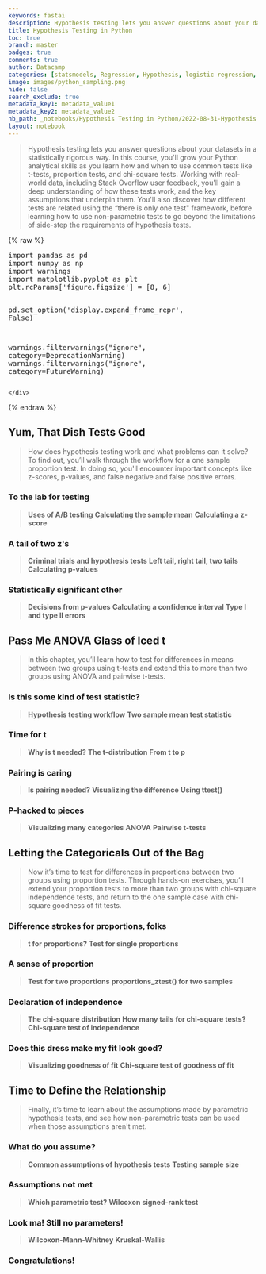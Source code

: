 ```yaml
---
keywords: fastai
description: Hypothesis testing lets you answer questions about your datasets in a statistically rigorous way. Updating ...
title: Hypothesis Testing in Python
toc: true
branch: master
badges: true
comments: true
author: Datacamp
categories: [statsmodels, Regression, Hypothesis, logistic regression, Visualizations, Testing]
image: images/python_sampling.png
hide: false
search_exclude: true
metadata_key1: metadata_value1
metadata_key2: metadata_value2
nb_path: _notebooks/Hypothesis Testing in Python/2022-08-31-Hypothesis Testing in Python.ipynb
layout: notebook
---
```


<!--
#################################################
### THIS FILE WAS AUTOGENERATED! DO NOT EDIT! ###
#################################################
# file to edit: _notebooks/Hypothesis Testing in Python/2022-08-31-Hypothesis Testing in Python.ipynb
-->

<div class="container" id="notebook-container">
        
<div class="cell border-box-sizing text_cell rendered"><div class="inner_cell">
<div class="text_cell_render border-box-sizing rendered_html">
<blockquote><p>Hypothesis testing lets you answer questions about your datasets in a statistically rigorous way. In this course, you'll grow your Python analytical skills as you learn how and when to use common tests like t-tests, proportion tests, and chi-square tests. Working with real-world data, including Stack Overflow user feedback, you'll gain a deep understanding of how these tests work, and the key assumptions that underpin them. You'll also discover how different tests are related using the “there is only one test" framework, before learning how to use non-parametric tests to go beyond the limitations of side-step the requirements of hypothesis tests.</p>
</blockquote>

</div>
</div>
</div>
    {% raw %}
    
<div class="cell border-box-sizing code_cell rendered">
<div class="input">

<div class="inner_cell">
    <div class="input_area">
<div class=" highlight hl-ipython3"><pre><span></span><span class="kn">import</span> <span class="nn">pandas</span> <span class="k">as</span> <span class="nn">pd</span>
<span class="kn">import</span> <span class="nn">numpy</span> <span class="k">as</span> <span class="nn">np</span>
<span class="kn">import</span> <span class="nn">warnings</span>
<span class="kn">import</span> <span class="nn">matplotlib.pyplot</span> <span class="k">as</span> <span class="nn">plt</span>
<span class="n">plt</span><span class="o">.</span><span class="n">rcParams</span><span class="p">[</span><span class="s1">&#39;figure.figsize&#39;</span><span class="p">]</span> <span class="o">=</span> <span class="p">[</span><span class="mi">8</span><span class="p">,</span> <span class="mi">6</span><span class="p">]</span>

<span class="n">pd</span><span class="o">.</span><span class="n">set_option</span><span class="p">(</span><span class="s1">&#39;display.expand_frame_repr&#39;</span><span class="p">,</span> <span class="kc">False</span><span class="p">)</span>

<span class="n">warnings</span><span class="o">.</span><span class="n">filterwarnings</span><span class="p">(</span><span class="s2">&quot;ignore&quot;</span><span class="p">,</span> <span class="n">category</span><span class="o">=</span><span class="ne">DeprecationWarning</span><span class="p">)</span>
<span class="n">warnings</span><span class="o">.</span><span class="n">filterwarnings</span><span class="p">(</span><span class="s2">&quot;ignore&quot;</span><span class="p">,</span> <span class="n">category</span><span class="o">=</span><span class="ne">FutureWarning</span><span class="p">)</span>
</pre></div>

    </div>
</div>
</div>

</div>
    {% endraw %}

<div class="cell border-box-sizing text_cell rendered"><div class="inner_cell">
<div class="text_cell_render border-box-sizing rendered_html">
<h2 id="Yum,-That-Dish-Tests-Good">Yum, That Dish Tests Good<a class="anchor-link" href="#Yum,-That-Dish-Tests-Good"> </a></h2><blockquote><p>How does hypothesis testing work and what problems can it solve? To find out, you’ll walk through the workflow for a one sample proportion test. In doing so, you'll encounter important concepts like z-scores, p-values, and false negative and false positive errors.</p>
</blockquote>
<h3 id="To-the-lab-for-testing">To the lab for testing<a class="anchor-link" href="#To-the-lab-for-testing"> </a></h3><blockquote><p><strong>Uses of A/B testing</strong>
<strong>Calculating the sample mean</strong>
<strong>Calculating a z-score</strong></p>
</blockquote>
<h3 id="A-tail-of-two-z's">A tail of two z's<a class="anchor-link" href="#A-tail-of-two-z's"> </a></h3><blockquote><p><strong>Criminal trials and hypothesis tests</strong>
<strong>Left tail, right tail, two tails</strong>
<strong>Calculating p-values</strong></p>
</blockquote>
<h3 id="Statistically-significant-other">Statistically significant other<a class="anchor-link" href="#Statistically-significant-other"> </a></h3><blockquote><p><strong>Decisions from p-values</strong>
<strong>Calculating a confidence interval</strong>
<strong>Type I and type II errors</strong></p>
</blockquote>
<h2 id="Pass-Me-ANOVA-Glass-of-Iced-t">Pass Me ANOVA Glass of Iced t<a class="anchor-link" href="#Pass-Me-ANOVA-Glass-of-Iced-t"> </a></h2><blockquote><p>In this chapter, you’ll learn how to test for differences in means between two groups using t-tests and extend this to more than two groups using ANOVA and pairwise t-tests.</p>
</blockquote>
<h3 id="Is-this-some-kind-of-test-statistic?">Is this some kind of test statistic?<a class="anchor-link" href="#Is-this-some-kind-of-test-statistic?"> </a></h3><blockquote><p><strong>Hypothesis testing workflow</strong>
<strong>Two sample mean test statistic</strong></p>
</blockquote>
<h3 id="Time-for-t">Time for t<a class="anchor-link" href="#Time-for-t"> </a></h3><blockquote><p><strong>Why is t needed?</strong>
<strong>The t-distribution</strong>
<strong>From t to p</strong></p>
</blockquote>
<h3 id="Pairing-is-caring">Pairing is caring<a class="anchor-link" href="#Pairing-is-caring"> </a></h3><blockquote><p><strong>Is pairing needed?</strong>
<strong>Visualizing the difference</strong>
<strong>Using ttest()</strong></p>
</blockquote>
<h3 id="P-hacked-to-pieces">P-hacked to pieces<a class="anchor-link" href="#P-hacked-to-pieces"> </a></h3><blockquote><p><strong>Visualizing many categories</strong>
<strong>ANOVA</strong>
<strong>Pairwise t-tests</strong></p>
</blockquote>
<h2 id="Letting-the-Categoricals-Out-of-the-Bag">Letting the Categoricals Out of the Bag<a class="anchor-link" href="#Letting-the-Categoricals-Out-of-the-Bag"> </a></h2><blockquote><p>Now it’s time to test for differences in proportions between two groups using proportion tests. Through hands-on exercises, you’ll extend your proportion tests to more than two groups with chi-square independence tests, and return to the one sample case with chi-square goodness of fit tests.</p>
</blockquote>
<h3 id="Difference-strokes-for-proportions,-folks">Difference strokes for proportions, folks<a class="anchor-link" href="#Difference-strokes-for-proportions,-folks"> </a></h3><blockquote><p><strong>t for proportions?</strong>
<strong>Test for single proportions</strong></p>
</blockquote>
<h3 id="A-sense-of-proportion">A sense of proportion<a class="anchor-link" href="#A-sense-of-proportion"> </a></h3><blockquote><p><strong>Test for two proportions</strong>
<strong>proportions_ztest() for two samples</strong></p>
</blockquote>
<h3 id="Declaration-of-independence">Declaration of independence<a class="anchor-link" href="#Declaration-of-independence"> </a></h3><blockquote><p><strong>The chi-square distribution</strong>
<strong>How many tails for chi-square tests?</strong>
<strong>Chi-square test of independence</strong></p>
</blockquote>
<h3 id="Does-this-dress-make-my-fit-look-good?">Does this dress make my fit look good?<a class="anchor-link" href="#Does-this-dress-make-my-fit-look-good?"> </a></h3><blockquote><p><strong>Visualizing goodness of fit</strong>
<strong>Chi-square test of goodness of fit</strong></p>
</blockquote>
<h2 id="Time-to-Define-the-Relationship">Time to Define the Relationship<a class="anchor-link" href="#Time-to-Define-the-Relationship"> </a></h2><blockquote><p>Finally, it’s time to learn about the assumptions made by parametric hypothesis tests, and see how non-parametric tests can be used when those assumptions aren't met.</p>
</blockquote>
<h3 id="What-do-you-assume?">What do you assume?<a class="anchor-link" href="#What-do-you-assume?"> </a></h3><blockquote><p><strong>Common assumptions of hypothesis tests</strong>
<strong>Testing sample size</strong></p>
</blockquote>
<h3 id="Assumptions-not-met">Assumptions not met<a class="anchor-link" href="#Assumptions-not-met"> </a></h3><blockquote><p><strong>Which parametric test?</strong>
<strong>Wilcoxon signed-rank test</strong></p>
</blockquote>
<h3 id="Look-ma!-Still-no-parameters!">Look ma! Still no parameters!<a class="anchor-link" href="#Look-ma!-Still-no-parameters!"> </a></h3><blockquote><p><strong>Wilcoxon-Mann-Whitney</strong>
<strong>Kruskal-Wallis</strong></p>
</blockquote>
<h3 id="Congratulations!">Congratulations!<a class="anchor-link" href="#Congratulations!"> </a></h3>
</div>
</div>
</div>
</div>
 

